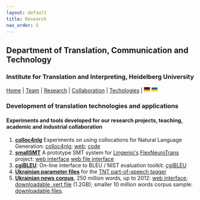 ```yaml
---
layout: default
title: Research
nav_order: 5
---
```


## Department of Translation, Communication and Technology
### Institute for Translation and Interpreting, Heidelberg University

[Home](index.md) | [Team](people.md) | [Research](research.md) | [Collaboration](collaboration.md) | [Techologies](techlabs.md) | [![Image](de_l_flag.png)](de_index.html) [![Image](uk_l_flag.png)](uk_index.html)

### Development of translation technologies and applications

#### Experiments and tools developed for our research projects, teaching, academic and industrial collaboration

1. [**colloc4nlg**](http://corpus.leeds.ac.uk/corpuslabs/lab201810cnlg/colloc4nlg.html) Experiments on using collocations for Natural Language Generation: [colloc4nlg](https://github.com/bogdanbabych/colloc4nlg); [web](http://corpus.leeds.ac.uk/corpuslabs/lab201810cnlg/colloc4nlg.html); [code](http://corpus.leeds.ac.uk/corpuslabs/lab201810cnlg/?C=M;O=A)
2. [**smallSMT**](http://corpus.leeds.ac.uk/lingenio/) A prototype SMT system for [Lingenio's](https://lingenio.de/en/) [FlexNeuroTrans](https://lingenio.de/en/research/projects/FlexNeuroTrans/) project: [web interface](http://corpus.leeds.ac.uk/lingenio/) [web file interface](http://corpus.leeds.ac.uk/lingenio/indexfile.html)
3. [**cgiBLEU**](http://corpus.leeds.ac.uk/corpuslabs/lab201801cgibleu/): On-line interface to BLEU / NIST evaluation toolkit: [cgiBLEU](http://corpus.leeds.ac.uk/corpuslabs/lab201801cgibleu/)
4. [**Ukrainian parameter files**](http://corpus.leeds.ac.uk/svitlana/tnt/ua/) for the [TNT part-of-speech tagger](http://www.coli.uni-saarland.de/~thorsten/tnt/)
5. [**Ukrainian news corpus**](http://corpus.leeds.ac.uk/internet2.html), 250 million words, up to 2012: [web interface](http://corpus.leeds.ac.uk/internet2.html); [downloadable .vert file](http://corpus.leeds.ac.uk/corpuslabs/lab2020Kyiv/INTERNET-UA/) (1.2GB); smaller 10 million words corpus sample: [downloadable files](http://corpus.leeds.ac.uk/corpuslabs/lab2020Kyiv/INTERNET-UA10M/).
